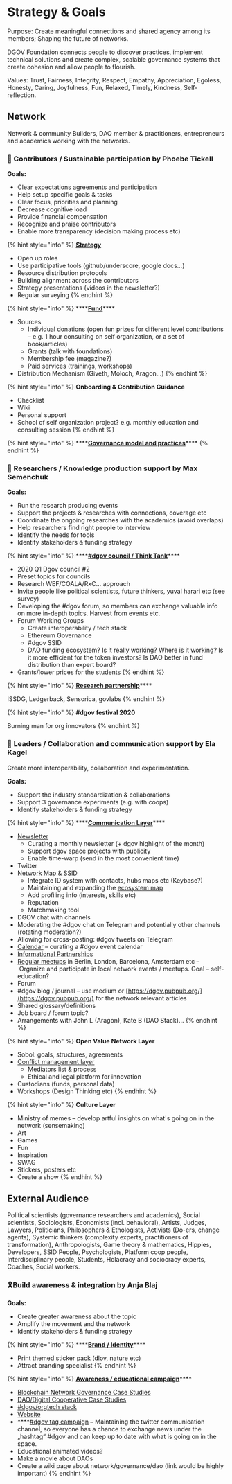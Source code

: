 # Strategy & Goals

Purpose: Create meaningful connections and shared agency among its members; Shaping the future of networks. 

DGOV Foundation connects people to discover practices, implement technical solutions and create complex, scalable governance systems that create cohesion and allow people to flourish.

Values: Trust, Fairness, Integrity, Respect, Empathy, Appreciation, Egoless, Honesty, Caring, Joyfulness, Fun, Relaxed, Timely, Kindness, Self-reflection.

## **Network** 

Network & community Builders, DAO member & practitioners, entrepreneurs and academics working with the networks.

### 🌱 Contributors / Sustainable participation by Phoebe Tickell

**Goals:**

* Clear expectations agreements and participation
* Help setup specific goals & tasks
* Clear focus, priorities and planning
* Decrease cognitive load 
* Provide financial compensation
* Recognize and praise contributors
* Enable more transparency \(decision making process etc\)

{% hint style="info" %}
[**Strategy**](strategy.md)

* Open up roles
* Use participative tools \(github/underscore, google docs...\)
* Resource distribution protocols
* Building alignment across the contributors
* Strategy presentations \(videos in the newsletter?\)
* Regular surveying
{% endhint %}

{% hint style="info" %}
\*\*\*\*[**Fund**](fund.md)\*\*\*\*

* Sources
  * Individual donations \(open fun prizes for different level contributions – e.g. 1 hour consulting on self organization, or a set of book/articles\)
  * Grants \(talk with foundations\)
  * Membership fee \(magazine?\)
  * Paid services \(trainings, workshops\)
* Distribution Mechanism \(Giveth, Moloch, Aragon...\)
{% endhint %}

{% hint style="info" %}
**Onboarding & Contribution Guidance**

* Checklist
* Wiki
* Personal support
* School of self organization project? e.g. monthly education and consulting session
{% endhint %}

{% hint style="info" %}
\*\*\*\*[**Governance model and practices**](governance.md)\*\*\*\*
{% endhint %}

### 🧠 Researchers / Knowledge production support by Max Semenchuk

**Goals:**

* Run the research producing events
* Support the projects & researches with connections, coverage etc
* Coordinate the ongoing researches with the academics \(avoid overlaps\)
* Help researchers find right people to interview
* Identify the needs for tools
* Identify stakeholders & funding strategy

{% hint style="info" %}
\*\*\*\*[**\#dgov council / Think Tank**](../research/councils.md)\*\*\*\*

* 2020 Q1 Dgov council \#2
* Preset topics for councils
* Research WEF/COALA/RxC... approach
* Invite people like political scientists, future thinkers, yuval harari  etc \(see survey\)
* Developing the \#dgov forum, so members can exchange valuable info on more in-depth topics. Harvest from events etc.
* Forum Working Groups
  * Create interoperability / tech stack
  * Ethereum Governance
  * \#dgov SSID
  * DAO funding ecosystem? Is it really working? Where is it working? Is it more efficient for the token investors? Is DAO better in fund distribution than expert board?
* Grants/lower prices for the students
{% endhint %}

{% hint style="info" %}
[**Research partnership**](../research/research-partnership.md)\*\*\*\*

ISSDG, Ledgerback, Sensorica, govlabs
{% endhint %}

{% hint style="info" %}
**\#dgov festival 2020**

Burning man for org innovators
{% endhint %}

### 🤝 **Leaders / Collaboration and communication support by Ela Kagel**

Create more interoperability, collaboration and experimentation.

**Goals:**

* Support the industry standardization & collaborations
* Support 3 governance experiments \(e.g. with coops\)
* Identify stakeholders & funding strategy

{% hint style="info" %}
\*\*\*\*[**Communication Layer**](../collaboration-1/)\*\*\*\*

* [Newsletter](../newsletter/)
  * Curating a monthly newsletter \(+ dgov highlight of the month\)
  * Support dgov space projects with publicity
  * Enable time-warp \(send in the most convenient time\)
* Twitter
* [Network Map & SSID](https://graphcommons.com/graphs/6a993e34-d8b0-4425-83ce-67c3560429e7?auto=true&svg=true) 
  * Integrate ID system with contacts, hubs maps etc \(Keybase?\)
  * Maintaining and expanding the [ecosystem map](https://wiki.dgov.foundation/map-of-the-industry-landscape)
  * Add profiling info \(interests, skills etc\)
  * Reputation
  * Matchmaking tool
* DGOV chat with channels
* Moderating the \#dgov chat on Telegram and potentially other channels \(rotating moderation?\)
* Allowing for cross-posting: \#dgov tweets on Telegram
* [Calendar](../collaboration-1/dgov-industry-landscape.md) – curating a \#dgov event calendar 
* [Informational Partnerships](../collaboration-1/informational-partnerships.md)
* [Regular meetups](../collaboration-1/meetups.md) in Berlin, London, Barcelona, Amsterdam etc – Organize and participate in local network events / meetups. Goal – self-education?
* Forum
* \#dgov blog / journal – use medium or [https://dgov.pubpub.org/](https://dgov.pubpub.org/) for the network relevant articles
* Shared glossary/definitions
* Job board / forum topic?
* Arrangements with John L \(Aragon\), Kate B \(DAO Stack\)...
{% endhint %}

{% hint style="info" %}
**Open Value Network Layer**

* Sobol: goals, structures, agreements
* [Conflict management layer](../collaboration/conflict-management-layer.md)
  * Mediators list & process
  * Ethical and legal platform for innovation
* Custodians \(funds, personal data\)
* Workshops \(Design Thinking etc\)
{% endhint %}

{% hint style="info" %}
**Culture Layer**

* Ministry of memes – develop artful insights on what's going on in the network \(sensemaking\)
* Art
* Games
* Fun
* Inspiration
* SWAG
* Stickers, posters etc
* Create a show
{% endhint %}

## External Audience

Political scientists \(governance researchers and academics\), Social scientists, Sociologists, Economists \(incl. behavioral\), Artists, Judges, Lawyers, Politicians, Philosophers & Ethologists, Activists \(Do-ers, change agents\), Systemic thinkers \(complexity experts, practitioners of transformation\), Anthropologists, Game theory & mathematics, Hippies, Developers, SSID People, Psychologists, Platform coop people,  Interdisciplinary people, Students, Holacracy and sociocracy experts, Coaches, Social workers.

### 🎗️Build awareness & integration by Anja Blaj

**Goals:**

* Create greater awareness about the topic
* Amplify the movement and the network
* Identify stakeholders & funding strategy

{% hint style="info" %}
\*\*\*\*[**Brand / Identity**](../awareness-educational-campaign/identity.md)\*\*\*\*

* Print themed sticker pack \(dlov, nature etc\)
* Attract branding specialist
{% endhint %}

{% hint style="info" %}
[**Awareness / educational campaign**](../awareness-educational-campaign/)\*\*\*\*

* [Blockchain Network Governance Case Studies](https://mapping.daolandscape.today/network-governance/blockchain-summary)
* [DAO/Digital Cooperative Case Studies](https://mapping.daolandscape.today/network-governance/dao-case-study-research)
* [\#dgov/orgtech stack](../research/dgov-stack.md)
* [Website](https://twitter.com/hashtag/dgov)
* \*\*\*\*[\#dgov tag campaign](https://twitter.com/hashtag/dgov) **–** Maintaining the twitter communication channel, so everyone has a chance to exchange news under the „hashtag“ \#dgov and can keep up to date with what is going on in the space.
* Educational animated videos?
* Make a movie about DAOs
* Create a wiki page about network/governance/dao \(link would be highly important\)
{% endhint %}

